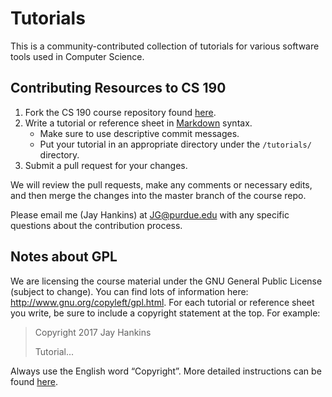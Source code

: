 Tutorials
=========
This is a community-contributed collection of tutorials for various software tools used in Computer Science. 

## Contributing Resources to CS 190
1. Fork the CS 190 course repository found [here](https://github.com/Purdue-CSUSB/CS-190-S2017).
2. Write a tutorial or reference sheet in [Markdown](https://github.com/adam-p/markdown-here/wiki/Markdown-Cheatsheet) syntax. 
   * Make sure to use descriptive commit messages. 
   * Put your tutorial in an appropriate directory under the `/tutorials/` directory.
3. Submit a pull request for your changes.

We will review the pull requests, make any comments or necessary edits, and then merge the changes into the master branch of the course repo. 

Please email me (Jay Hankins) at JG@purdue.edu with any specific questions about the contribution process.

## Notes about GPL
We are licensing the course material under the GNU General Public License (subject to change). You can find lots of information here: http://www.gnu.org/copyleft/gpl.html. For each tutorial or reference sheet you write, be sure to include a copyright statement at the top. For example:

> Copyright 2017 Jay Hankins
> 
> Tutorial...

Always use the English word “Copyright”. More detailed instructions can be found [here](http://www.gnu.org/licenses/gpl-howto.html).
